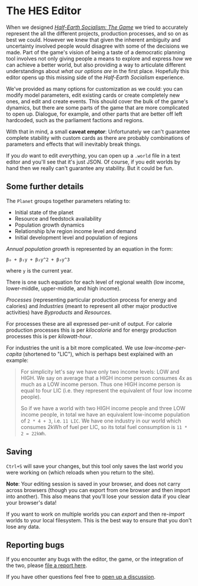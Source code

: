 # The HES Editor

When we designed _[Half-Earth Socialism: The Game](https://play.half.earth)_ we tried to accurately represent the all the different projects, production processes, and so on as best we could. However we knew that given the inherent ambiguity and uncertainty involved people would disagree with some of the decisions we made. Part of the game's vision of being a taste of a democratic planning tool involves not only giving people a means to explore and express *how* we can achieve a better world, but also providing a way to articulate different understandings about *what our options are* in the first place. Hopefully this editor opens up this missing side of the _Half-Earth Socialism_ experience.

We've provided as many options for customization as we could: you can modify model parameters, edit existing cards or create completely new ones, and edit and create events. This should cover the bulk of the game's dynamics, but there are some parts of the game that are more complicated to open up. Dialogue, for example, and other parts that are better off left hardcoded, such as the parliament factions and regions.

With that in mind, a small **caveat emptor**: Unfortunately we can't guarantee complete stability with custom cards as there are probably combinations of parameters and effects that will inevitably break things.

If you *do* want to edit *everything*, you can open up a `.world` file in a text editor and you'll see that it's just JSON. Of course, if you edit worlds by hand then we really can't guarantee any stability. But it could be fun.

## Some further details

The `Planet` groups together parameters relating to:

- Initial state of the planet
- Resource and feedstock availability
- Population growth dynamics
- Relationship b/w region income level and demand
- Initial development level and population of regions

_Annual population growth_ is represented by an equation in the form:

```
β₀ + β₁y + β₂y^2 + β₃y^3
```

where `y` is the current year.

There is one such equation for each level of regional wealth (low income, lower-middle, upper-middle, and high income).

_Processes_ (representing particular production process for energy and calories) and _Industries_ (meant to represent all other major productive activities) have _Byproducts_ and _Resources_.

For processes these are all expressed per-unit of output. For calorie production processes this is per _kilocalorie_ and for energy production processes this is per _kilowatt-hour_.

For industries the unit is a bit more complicated. We use _low-income-per-capita_ (shortened to "LIC"), which is perhaps best explained with an example:

> For simplicity let's say we have only two income levels: LOW and HIGH. We say on average that a HIGH income person consumes 4x as much as a LOW income person. Thus one HIGH income person is equal to four LIC (i.e. they represent the equivalent of four low income people).
>
> So if we have a world with two HIGH income people and three LOW income people, in total we have an equivalent low-income population of `2 * 4 + 3`, i.e. `11 LIC`. We have one industry in our world which consumes 2kWh of fuel per LIC, so its total fuel consumption is `11 * 2 = 22kWh`.


## Saving

`Ctrl+S` will save your changes, but this tool only saves the last world you were working on (which reloads when you return to the site).

**Note**: Your editing session is saved in your browser, and does not carry across browsers (though you can export from one browser and then import into another). This also means that you'll lose your session data if you clear your browser's data!

If you want to work on multiple worlds you can _export_ and then re-_import_ worlds to your local filesystem. This is the best way to ensure that you don't lose any data.

## Reporting bugs

If you encounter any bugs with the editor, the game, or the integration of the two, please [file a report here](https://github.com/frnsys/half_earth/issues).

If you have other questions feel free to [open up a discussion](https://github.com/frnsys/half_earth/discussions).
